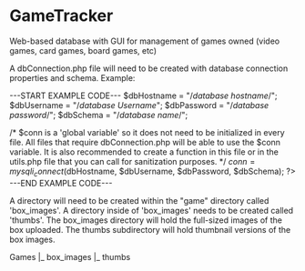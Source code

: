 # GameTracker
Web-based database with GUI for management of games owned (video games, card games, board games, etc)

A dbConnection.php file will need to be created with database connection properties and schema. Example:

---START EXAMPLE CODE---
$dbHostname = "/*database hostname*/";
$dbUsername = "/*database Username*";
$dbPassword = "/*database password*/";
$dbSchema = "/*database name*/";

/*
$conn is a 'global variable' so it does not need to be initialized in every file.
All files that require dbConnection.php will be able to use the $conn variable.
It is also recommended to create a function in this file or in the utils.php file that you can call for sanitization purposes.
*/
$conn = mysqli_connect($dbHostname, $dbUsername, $dbPassword, $dbSchema);
?>
---END EXAMPLE CODE---

A directory will need to be created within the "game" directory called 'box_images'.
A directory inside of 'box_images' needs to be created called 'thumbs'.
The box_images directory will hold the full-sized images of the box uploaded.
The thumbs subdirectory will hold thumbnail versions of the box images.

Games
|_ box_images
   |_ thumbs
